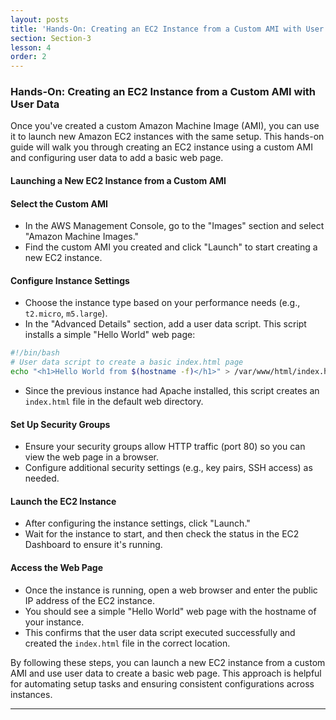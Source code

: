 ```yaml
---
layout: posts
title: 'Hands-On: Creating an EC2 Instance from a Custom AMI with User Data'
section: Section-3
lesson: 4
order: 2
---
```


### Hands-On: Creating an EC2 Instance from a Custom AMI with User Data

Once you've created a custom Amazon Machine Image (AMI), you can use it to launch new Amazon EC2 instances with the same setup. This hands-on guide will walk you through creating an EC2 instance using a custom AMI and configuring user data to add a basic web page.

<!-- pagebreak -->

#### Launching a New EC2 Instance from a Custom AMI

#### Select the Custom AMI

- In the AWS Management Console, go to the "Images" section and select "Amazon Machine Images."
- Find the custom AMI you created and click "Launch" to start creating a new EC2 instance.

<!-- pagebreak -->

#### Configure Instance Settings

- Choose the instance type based on your performance needs (e.g., `t2.micro`, `m5.large`).
- In the "Advanced Details" section, add a user data script. This script installs a simple "Hello World" web page:

```sh
#!/bin/bash
# User data script to create a basic index.html page
echo "<h1>Hello World from $(hostname -f)</h1>" > /var/www/html/index.html
```

- Since the previous instance had Apache installed, this script creates an `index.html` file in the default web directory.

<!-- pagebreak -->

#### Set Up Security Groups

- Ensure your security groups allow HTTP traffic (port 80) so you can view the web page in a browser.
- Configure additional security settings (e.g., key pairs, SSH access) as needed.

<!-- pagebreak -->

#### Launch the EC2 Instance

- After configuring the instance settings, click "Launch."
- Wait for the instance to start, and then check the status in the EC2 Dashboard to ensure it's running.

<!-- pagebreak -->

#### Access the Web Page

- Once the instance is running, open a web browser and enter the public IP address of the EC2 instance.
- You should see a simple "Hello World" web page with the hostname of your instance.
- This confirms that the user data script executed successfully and created the `index.html` file in the correct location.

By following these steps, you can launch a new EC2 instance from a custom AMI and use user data to create a basic web page. This approach is helpful for automating setup tasks and ensuring consistent configurations across instances.

---
